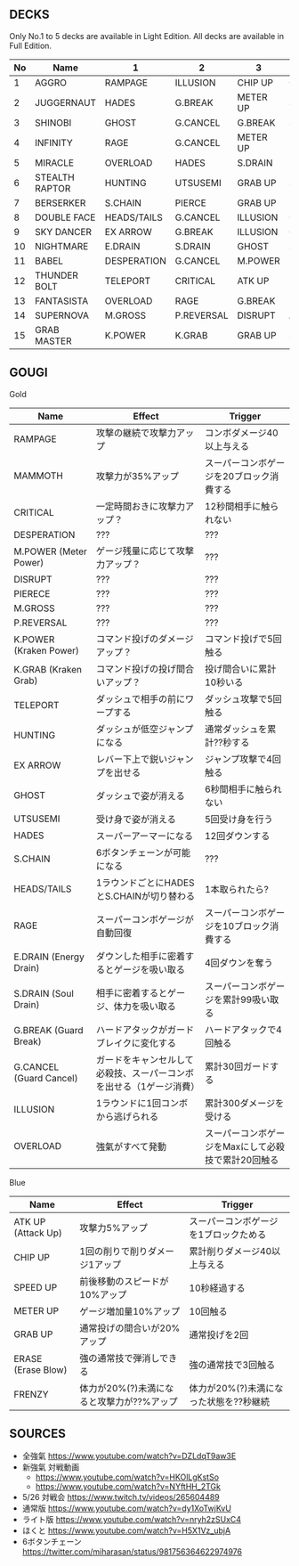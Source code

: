 ## DECKS

Only No.1 to 5 decks are available in Light Edition. All decks are available in Full Edition.

|No|Name|1|2|3|4|5|
|--|----|-|-|-|-|-|
|1|AGGRO|RAMPAGE|ILLUSION|CHIP UP|GRAB UP|ERASE|
|2|JUGGERNAUT|HADES|G.BREAK|METER UP|SPEED UP|ATK UP|
|3|SHINOBI|GHOST|G.CANCEL|G.BREAK|SPEED UP|ATK UP|
|4|INFINITY|RAGE|G.CANCEL|METER UP|METER UP|METER UP|
|5|MIRACLE|OVERLOAD|HADES|S.DRAIN|UTSUSEMI|MAMMOTH|
|6|STEALTH RAPTOR|HUNTING|UTSUSEMI|GRAB UP|SPEED UP|SPEED UP|
|7|BERSERKER|S.CHAIN|PIERCE|GRAB UP|METER UP|ERASE|
|8|DOUBLE FACE|HEADS/TAILS|G.CANCEL|ILLUSION|GRAB UP|SPEED UP|
|9|SKY DANCER|EX ARROW|G.BREAK|ILLUSION|CHIP UP|FRENZY|
|10|NIGHTMARE|E.DRAIN|S.DRAIN|GHOST|SPEED UP|SPEED UP|
|11|BABEL|DESPERATION|G.CANCEL|M.POWER|METER UP|METER UP|
|12|THUNDER BOLT|TELEPORT|CRITICAL|ATK UP|METER UP|FRENZY|
|13|FANTASISTA|OVERLOAD|RAGE|G.BREAK|DISRUPT|M.POWER|
|14|SUPERNOVA|M.GROSS|P.REVERSAL|DISRUPT|ATK UP|METER UP|
|15|GRAB MASTER|K.POWER|K.GRAB|GRAB UP|SPEED UP|ERASE|


## GOUGI

Gold

|Name|Effect|Trigger|
|----|------|-------|
|RAMPAGE|攻撃の継続で攻撃力アップ|コンボダメージ40以上与える|
|MAMMOTH|攻撃力が35%アップ|スーパーコンボゲージを20ブロック消費する|
|CRITICAL|一定時間おきに攻撃力アップ？|12秒間相手に触られない|
|DESPERATION|???|???|
|M.POWER (Meter Power)|ゲージ残量に応じて攻撃力アップ？|???|
|DISRUPT|???|???|
|PIERECE|???|???|
|M.GROSS|???|???|
|P.REVERSAL|???|???|
|K.POWER (Kraken Power)|コマンド投げのダメージアップ？|コマンド投げで5回触る|
|K.GRAB (Kraken Grab)|コマンド投げの投げ間合いアップ？|投げ間合いに累計10秒いる|
|TELEPORT|ダッシュで相手の前にワープする|ダッシュ攻撃で5回触る|
|HUNTING|ダッシュが低空ジャンプになる|通常ダッシュを累計??秒する|
|EX ARROW|レバー下上で鋭いジャンプを出せる|ジャンプ攻撃で4回触る|
|GHOST|ダッシュで姿が消える|6秒間相手に触られない|
|UTSUSEMI|受け身で姿が消える|5回受け身を行う|
|HADES|スーパーアーマーになる|12回ダウンする|
|S.CHAIN|6ボタンチェーンが可能になる|???|
|HEADS/TAILS|1ラウンドごとにHADESとS.CHAINが切り替わる|1本取られたら?|
|RAGE|スーパーコンボゲージが自動回復|スーパーコンボゲージを10ブロック消費する|
|E.DRAIN (Energy Drain)|ダウンした相手に密着するとゲージを吸い取る|4回ダウンを奪う|
|S.DRAIN (Soul Drain)|相手に密着するとゲージ、体力を吸い取る|スーパーコンボゲージを累計99吸い取る|
|G.BREAK (Guard Break)|ハードアタックがガードブレイクに変化する|ハードアタックで4回触る|
|G.CANCEL (Guard Cancel)|ガードをキャンセルして必殺技、スーパーコンボを出せる（1ゲージ消費）|累計30回ガードする|
|ILLUSION|1ラウンドに1回コンボから逃げられる|累計300ダメージを受ける|
|OVERLOAD|強氣がすべて発動|スーパーコンボゲージをMaxにして必殺技で累計20回触る|

Blue

|Name|Effect|Trigger|
|----|------|-------|
|ATK UP (Attack Up)|攻撃力5%アップ|スーパーコンボゲージを1ブロックためる|
|CHIP UP|1回の削りで削りダメージ1アップ|累計削りダメージ40以上与える|
|SPEED UP|前後移動のスピードが10%アップ|10秒経過する|
|METER UP|ゲージ増加量10%アップ|10回触る|
|GRAB UP|通常投げの間合いが20%アップ|通常投げを2回|
|ERASE (Erase Blow)|強の通常技で弾消しできる|強の通常技で3回触る|
|FRENZY|体力が20%(?)未満になると攻撃力が??%アップ|体力が20%(?)未満になった状態を??秒継続|


## SOURCES

- 全強氣 https://www.youtube.com/watch?v=DZLdqT9aw3E
- 新強氣 対戦動画
  - https://www.youtube.com/watch?v=HKOlLgKstSo
  - https://www.youtube.com/watch?v=NYftHH_2TGk
- 5/26 対戦会 https://www.twitch.tv/videos/265604489
- 通常版 https://www.youtube.com/watch?v=dy1XoTwjKvU
- ライト版 https://www.youtube.com/watch?v=nryh2zSUxC4
- ほくと https://www.youtube.com/watch?v=H5X1Vz_ubjA
- 6ボタンチェーン https://twitter.com/miharasan/status/981756364622974976
